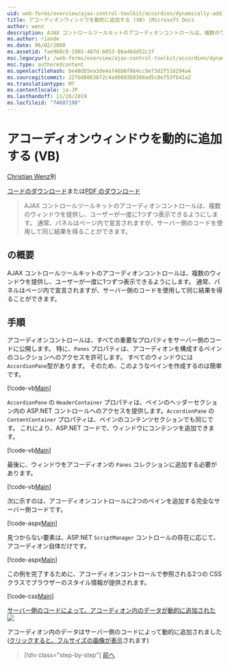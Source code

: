 ```yaml
---
uid: web-forms/overview/ajax-control-toolkit/accordion/dynamically-adding-an-accordion-pane-vb
title: アコーディオンウィンドウを動的に追加する (VB) |Microsoft Docs
author: wenz
description: AJAX コントロールツールキットのアコーディオンコントロールは、複数のウィンドウを提供し、ユーザーが一度に1つずつ表示できるようにします。 通常、パネルは...
ms.author: riande
ms.date: 06/02/2008
ms.assetid: fae968c9-1902-487d-b053-86a46dd52c3f
msc.legacyurl: /web-forms/overview/ajax-control-toolkit/accordion/dynamically-adding-an-accordion-pane-vb
msc.type: authoredcontent
ms.openlocfilehash: be48db5ea3de4af46b0f864cc9e73d2f518294a4
ms.sourcegitcommit: 22fbd8863672c4ad6693b8388ad5c8e753fb41a2
ms.translationtype: MT
ms.contentlocale: ja-JP
ms.lasthandoff: 11/28/2019
ms.locfileid: "74607198"
---
```

# <a name="dynamically-adding-an-accordion-pane-vb"></a>アコーディオンウィンドウを動的に追加する (VB)

[Christian Wenz](https://github.com/wenz)別

[コードのダウンロード](https://download.microsoft.com/download/5/6/d/56d50cef-2011-4c8f-9891-7edc6dc57df9/Accordion2.vb.zip)または[PDF のダウンロード](https://download.microsoft.com/download/6/7/1/6718d452-ff89-4d3f-a90e-c74ec2d636a3/accordion2VB.pdf)

> AJAX コントロールツールキットのアコーディオンコントロールは、複数のウィンドウを提供し、ユーザーが一度に1つずつ表示できるようにします。 通常、パネルはページ内で宣言されますが、サーバー側のコードを使用して同じ結果を得ることができます。

## <a name="overview"></a>の概要

AJAX コントロールツールキットのアコーディオンコントロールは、複数のウィンドウを提供し、ユーザーが一度に1つずつ表示できるようにします。 通常、パネルはページ内で宣言されますが、サーバー側のコードを使用して同じ結果を得ることができます。

## <a name="steps"></a>手順

アコーディオンコントロールは、すべての重要なプロパティをサーバー側のコードに公開します。 特に、`Panes` プロパティは、アコーディオンを構成するペインのコレクションへのアクセスを許可します。 すべてのウィンドウには `AccordionPane`型があります。 そのため、このようなペインを作成するのは簡単です。

[!code-vb[Main](dynamically-adding-an-accordion-pane-vb/samples/sample1.vb)]

`AccordionPane` の `HeaderContainer` プロパティは、ペインのヘッダーセクション内の ASP.NET コントロールへのアクセスを提供します。`AccordionPane` の `ContentContainer` プロパティは、ペインのコンテンツセクションでも同じです。 これにより、ASP.NET コードで、ウィンドウにコンテンツを追加できます。

[!code-vb[Main](dynamically-adding-an-accordion-pane-vb/samples/sample2.vb)]

最後に、ウィンドウをアコーディオンの `Panes` コレクションに追加する必要があります。

[!code-vb[Main](dynamically-adding-an-accordion-pane-vb/samples/sample3.vb)]

次に示すのは、アコーディオンコントロールに2つのペインを追加する完全なサーバー側コードです。

[!code-aspx[Main](dynamically-adding-an-accordion-pane-vb/samples/sample4.aspx)]

見つからない要素は、ASP.NET `ScriptManager` コントロールの存在に応じて、アコーディオン自体だけです。

[!code-aspx[Main](dynamically-adding-an-accordion-pane-vb/samples/sample5.aspx)]

この例を完了するために、アコーディオンコントロールで参照される2つの CSS クラスでブラウザーのスタイル情報が提供されます。

[!code-css[Main](dynamically-adding-an-accordion-pane-vb/samples/sample6.css)]

[サーバー側のコードによって、アコーディオン内のデータが動的に追加された ![](dynamically-adding-an-accordion-pane-vb/_static/image2.png)](dynamically-adding-an-accordion-pane-vb/_static/image1.png)

アコーディオン内のデータはサーバー側のコードによって動的に追加されました ([クリックすると、フルサイズの画像が表示](dynamically-adding-an-accordion-pane-vb/_static/image3.png)されます)

> [!div class="step-by-step"]
> [前へ](databinding-to-an-accordion-vb.md)
